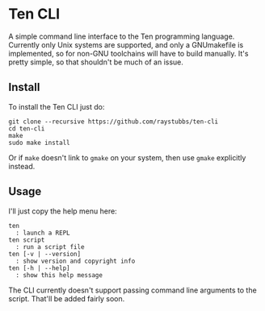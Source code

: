 # Ten CLI
A simple command line interface to the Ten programming language.
Currently only Unix systems are supported, and only a GNUmakefile
is implemented, so for non-GNU toolchains will have to build
manually.  It's pretty simple, so that shouldn't be much of an
issue.

## Install
To install the Ten CLI just do:
    
    git clone --recursive https://github.com/raystubbs/ten-cli
    cd ten-cli
    make
    sudo make install

Or if `make` doesn't link to `gmake` on your system, then use `gmake`
explicitly instead.

## Usage
I'll just copy the help menu here:

    ten
      : launch a REPL
    ten script
      : run a script file
    ten [-v | --version]
      : show version and copyright info
    ten [-h | --help]
      : show this help message

The CLI currently doesn't support passing command line
arguments to the script.  That'll be added fairly soon.
